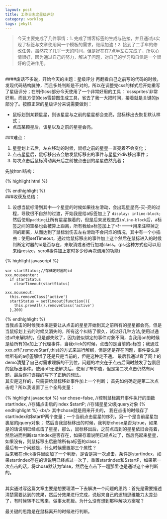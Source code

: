 ```yaml
---
layout: post
title: 工作日志之星级评分
category: worklog
tags: jekyll
---
```


>今天主要完成了几件事情：1. 完成了博客标签的生成与链接，并且通过js实现了标签与文章使用同一个模板的需求，继续加油！2. 接到了二手车的修改任务，虽然花了几乎一天的时间，但是好在在7点半左右完成了，所以心情很好，因为通过自己的努力，解决了问题，对自己的学习和自信是一个很好的促进作用。

<br/>
####废话不多说，开始今天的主题：星级评分
再翻看自己之前写的代码的时候，发现代码结构臃肿，而且多处判断是不对的，所以在调整完css的样式后开始重写了星级评分；在制作css部分今天使用了一个非常好用的工具：`csssprites`非常好用，而且方便的css雪碧图生成工具，省去了我一大把时间，接着就是关键的js部分了。按照正常的星级评分来说需要做到：

- 鼠标划到某颗星星，则该星星与之前的星星都会变亮，鼠标移出去恢复默认样式；
- 点击某颗星后，该星以及之前的星星会亮。


###难点：

1. 星星划上去后，左右移动的时候，鼠标之前的星星一直亮着不会变化；
2. 点击星星后，鼠标移出去会触发鼠标移出的事件与星星外div移出事件；
3. 每次点击后鼠标滑动离开后之前被点击到的星星依然亮着；

先放html结构：

{% highlight html %}
  <div class="start-item">
       <a href="javascript:;"></a><!--
       --><a href="javascript:;"></a><!--
       --><a href="javascript:;"></a><!--
       --><a href="javascript:;"></a><!--
       --><a href="javascript:;" class="last-start"></a>
  </div>
{% endhighlight %}  
<br/>
###收获及总结：

1. 设想当鼠标滑到其中一个星星的时候如果往左滑动，会出现星星亮-灭-亮的过程，导致很不自然的过渡，开始我是给a标签加上了  `display: inline-block;`然后使用`padding`让所有星星挨着的，但是后来发现变成`inline-block`后，a标签之间的空格也会被算上距离，所有我给a标签加上了\<!---->用来注释掉之间的距离，从而达到了鼠标划伤去左右滑动不会闪烁的情况，其中有一个小插曲：使用setTimeout，通过给鼠标移出的事件加上这个然后在鼠标进入的时候判断定时器的id是否存在，来取消或者进行加减class。(ps:这种方式也可以用来给resize，scroll事件加上定时多少秒再次调用的功能)

{% highlight javascript %}

    var startStatus;//存储定时器的id
    xxx.mouseenter:
      if startStatus
        clearTimeout(startStatus)
    
    xxx.mouseout:
      this.removeClass('active')
      startStatus = setTimeout(function(){
        this.prevAll().removeClass('active')
      },200)
      
{% endhighlight %}
<br/>
当我点击的时候我本来是要让从点击的星星开始到其之前所有的星星都会亮，但是当鼠标划上去的时候又消失的，所有这个纠结了很久，试过好几种方法,使用过通过off来解绑的，但是都失败了，因为貌似绑定的事件对象不同，当我用on的时候是给所有的a加上了代理事件，当我click的时候，点击的是当前的a标签；我通过xxx.off('.removeStart',this)的方式来进行解绑，但是还是存在问题，事件要么是给所有的a标签解绑了还是只是当前的，但是这种走不通。
最后我通过看了网上的demo清楚了自己对需求理解的不到位，问题的冲突在于点击后同时触发了包裹层的鼠标出事件。使用off无法解决后，使用了布尔值，但是第二次点击仍然有问题，最后误打误撞的写下了正确的想法。
<br/>
其实是这样的，只需要给鼠标移处事件加上一个判断；
首先如何确定是第二次点击呢？所以我设置了三个全局变量：

{% highlight javascript %}
  var chose=false, //控制鼠标离开事件执行的函数
        startIndex, //存储点击后的index
        $startP;  //存储星星父级jquery对象
{% endhighlight %}  
<br/>
其中chose就是用来开关的，
我在点击的时候存了startIndex和$startP两个变量；一个当前点击星星的序列，另一个是当前星星包裹层的jquery对象；
然后当我鼠标移出的时候，我判断chose是否为true，如果是的话说明已经点击了星星，那么，鼠标移出后，之前点击到的星星依旧会亮着，然后进而判断startIndex是否存在，如果存着说明已经点过了，然后亮起来星星，如果没有，则鼠标移出后删除所有a标签的class；
<br/>
最后有一个问题是，什么时候重置那三个属性？
<br/>
后来我在click事件里面加了一个判断，是否是第一次点击，条件是startIndex，如果startIndex存在的话说明已经点过一次了，重置startIndex和$startP，如果第一次点击的话，将chose默认为false，然后在点击下一题那里也是通过这个来判断的。

<script src="https://gist.github.com/CodeDreamfy/272e4ddbfa5075baee4c.js"></script>

<br/>
其实通过写这篇文章主要是想要理清一下去解决一个问题的思路：首先是需要描述清楚需要达到的效果，然后分效果进行完成，说起来自己的逻辑思维能力太差劲了，有时候转不过弯来，做事太死板。为什么没有想到那种解决方案呢？

最关键的思路是在鼠标离开的时候进行判断。
